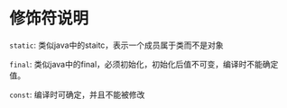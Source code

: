# 修饰符说明

`static`: 类似java中的staitc，表示一个成员属于类而不是对象

`final`: 类似java中的final，必须初始化，初始化后值不可变，编译时不能确定值。

`const`: 编译时可确定，并且不能被修改